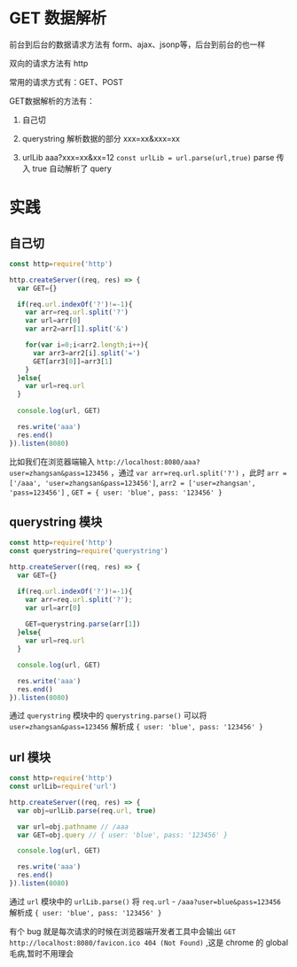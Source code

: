 # GET 数据解析

前台到后台的数据请求方法有 form、ajax、jsonp等，后台到前台的也一样

双向的请求方法有 http

常用的请求方式有：GET、POST

GET数据解析的方法有：

1. 自己切

2. querystring 解析数据的部分 xxx=xx&xxx=xx

3. urlLib aaa?xxx=xx&xx=12
`const urlLib = url.parse(url,true)`  parse 传入 true 自动解析了 query

# 实践

## 自己切

```js
const http=require('http')

http.createServer((req, res) => {
  var GET={}

  if(req.url.indexOf('?')!=-1){
    var arr=req.url.split('?')
    var url=arr[0]
    var arr2=arr[1].split('&')

    for(var i=0;i<arr2.length;i++){
      var arr3=arr2[i].split('=')
      GET[arr3[0]]=arr3[1]
    }
  }else{
    var url=req.url
  }
  
  console.log(url, GET)

  res.write('aaa')
  res.end()
}).listen(8080)
```

比如我们在浏览器端输入 `http://localhost:8080/aaa?user=zhangsan&pass=123456` ，通过 `var arr=req.url.split('?')` ，此时 `arr = ['/aaa', 'user=zhangsan&pass=123456']`, `arr2 = ['user=zhangsan', 'pass=123456']` , `GET = { user: 'blue', pass: '123456' }`

## querystring 模块

```js
const http=require('http')
const querystring=require('querystring')

http.createServer((req, res) => {
  var GET={}

  if(req.url.indexOf('?')!=-1){
    var arr=req.url.split('?');
    var url=arr[0]
    
    GET=querystring.parse(arr[1])
  }else{
    var url=req.url
  }

  console.log(url, GET)

  res.write('aaa')
  res.end()
}).listen(8080)
```

通过 `querystring` 模块中的 `querystring.parse()` 可以将 `user=zhangsan&pass=123456` 解析成 `{ user: 'blue', pass: '123456' }`

## url 模块

```js
const http=require('http')
const urlLib=require('url')

http.createServer((req, res) => {
  var obj=urlLib.parse(req.url, true)

  var url=obj.pathname // /aaa
  var GET=obj.query // { user: 'blue', pass: '123456' }

  console.log(url, GET)

  res.write('aaa')
  res.end()
}).listen(8080)
```

通过 `url` 模块中的 `urlLib.parse()` 将 `req.url` - `/aaa?user=blue&pass=123456` 解析成 `{ user: 'blue', pass: '123456' }`

有个 bug 就是每次请求的时候在浏览器端开发者工具中会输出 `GET http://localhost:8080/favicon.ico 404 (Not Found)` ,这是 chrome 的 global 毛病,暂时不用理会